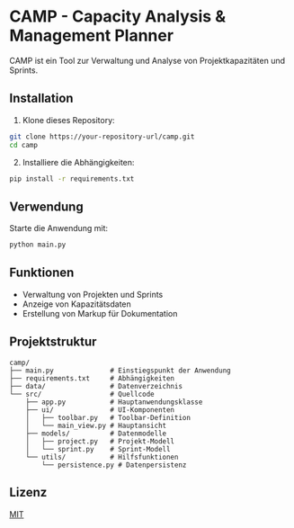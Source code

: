 # CAMP - Capacity Analysis & Management Planner

CAMP ist ein Tool zur Verwaltung und Analyse von Projektkapazitäten und Sprints.

## Installation

1. Klone dieses Repository:
```bash
git clone https://your-repository-url/camp.git
cd camp
```

2. Installiere die Abhängigkeiten:
```bash
pip install -r requirements.txt
```

## Verwendung

Starte die Anwendung mit:
```bash
python main.py
```

## Funktionen

- Verwaltung von Projekten und Sprints
- Anzeige von Kapazitätsdaten
- Erstellung von Markup für Dokumentation

## Projektstruktur

```
camp/
├── main.py              # Einstiegspunkt der Anwendung
├── requirements.txt     # Abhängigkeiten
├── data/                # Datenverzeichnis
└── src/                 # Quellcode
    ├── app.py           # Hauptanwendungsklasse
    ├── ui/              # UI-Komponenten
    │   ├── toolbar.py   # Toolbar-Definition
    │   └── main_view.py # Hauptansicht
    ├── models/          # Datenmodelle
    │   ├── project.py   # Projekt-Modell
    │   └── sprint.py    # Sprint-Modell
    └── utils/           # Hilfsfunktionen
        └── persistence.py # Datenpersistenz
```

## Lizenz

[MIT](LICENSE)